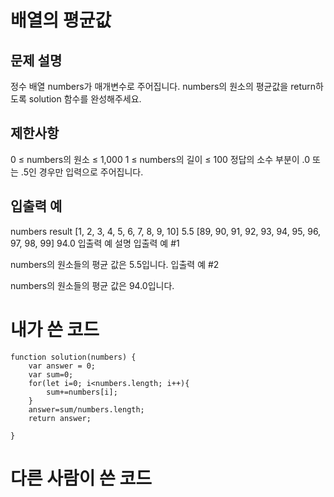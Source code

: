 # 배열의 평균값

## 문제 설명
정수 배열 numbers가 매개변수로 주어집니다. numbers의 원소의 평균값을 return하도록 solution 함수를 완성해주세요.

## 제한사항
0 ≤ numbers의 원소 ≤ 1,000
1 ≤ numbers의 길이 ≤ 100
정답의 소수 부분이 .0 또는 .5인 경우만 입력으로 주어집니다.
## 입출력 예
numbers	result
[1, 2, 3, 4, 5, 6, 7, 8, 9, 10]	5.5
[89, 90, 91, 92, 93, 94, 95, 96, 97, 98, 99]	94.0
입출력 예 설명
입출력 예 #1

numbers의 원소들의 평균 값은 5.5입니다.
입출력 예 #2

numbers의 원소들의 평균 값은 94.0입니다.


# 내가 쓴 코드

    function solution(numbers) {
        var answer = 0;
        var sum=0;
        for(let i=0; i<numbers.length; i++){
            sum+=numbers[i];
        }
        answer=sum/numbers.length;
        return answer;
        
    }


# 다른 사람이 쓴 코드 



